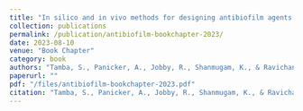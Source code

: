 ```yaml
---
title: "In silico and in vivo methods for designing antibiofilm agents against Pseudomonas aeruginosa and Staphylococcus aureus"
collection: publications
permalink: /publication/antibiofilm-bookchapter-2023/
date: 2023-08-10
venue: "Book Chapter"
category: book
authors: "Tamba, S., Panicker, A., Jobby, R., Shanmugam, K., & Ravichandran, V."
paperurl: ""
pdf: "/files/antibiofilm-bookchapter-2023.pdf"
citation: "Tamba, S., Panicker, A., Jobby, R., Shanmugam, K., & Ravichandran, V. (2023). In silico and in vivo methods for designing antibiofilm agents against *Pseudomonas aeruginosa* and *Staphylococcus aureus.* In Book Chapter (2023)."
---
```

